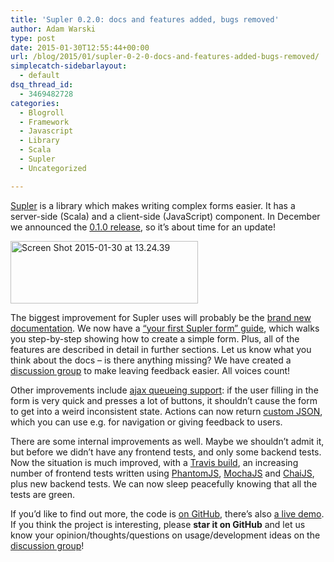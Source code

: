 ```yaml
---
title: 'Supler 0.2.0: docs and features added, bugs removed'
author: Adam Warski
type: post
date: 2015-01-30T12:55:44+00:00
url: /blog/2015/01/supler-0-2-0-docs-and-features-added-bugs-removed/
simplecatch-sidebarlayout:
  - default
dsq_thread_id:
  - 3469482728
categories:
  - Blogroll
  - Framework
  - Javascript
  - Library
  - Scala
  - Supler
  - Uncategorized

---
```

[Supler][1] is a library which makes writing complex forms easier. It has a server-side (Scala) and a client-side (JavaScript) component. In December we announced the [0.1.0 release][2], so it’s about time for an update!

<a href="http://www.warski.org/blog/2015/01/supler-0-2-0-docs-and-features-added-bugs-removed/screen-shot-2015-01-30-at-13-24-39/" rel="attachment wp-att-1520"><img loading="lazy" decoding="async" src="http://www.warski.org/blog/wp-content/uploads/2015/01/Screen-Shot-2015-01-30-at-13.24.39-300x100.png" alt="Screen Shot 2015-01-30 at 13.24.39" width="300" height="100" class="aligncenter size-medium wp-image-1520" srcset="https://www.warski.org/blog/wp-content/uploads/2015/01/Screen-Shot-2015-01-30-at-13.24.39-300x100.png 300w, https://www.warski.org/blog/wp-content/uploads/2015/01/Screen-Shot-2015-01-30-at-13.24.39-255x85.png 255w, https://www.warski.org/blog/wp-content/uploads/2015/01/Screen-Shot-2015-01-30-at-13.24.39-210x70.png 210w, https://www.warski.org/blog/wp-content/uploads/2015/01/Screen-Shot-2015-01-30-at-13.24.39.png 972w" sizes="(max-width: 300px) 100vw, 300px" /></a>

The biggest improvement for Supler uses will probably be the [brand new documentation][3]. We now have a [“your first Supler form” guide][4], which walks you step-by-step showing how to create a simple form. Plus, all of the features are described in detail in further sections. Let us know what you think about the docs &#8211; is there anything missing? We have created a [discussion group][5] to make leaving feedback easier. All voices count!

Other improvements include [ajax queueing support][6]: if the user filling in the form is very quick and presses a lot of buttons, it shouldn’t cause the form to get into a weird inconsistent state. Actions can now return [custom JSON][7], which you can use e.g. for navigation or giving feedback to users.

There are some internal improvements as well. Maybe we shouldn’t admit it, but before we didn’t have any frontend tests, and only some backend tests. Now the situation is much improved, with a [Travis build][8], an increasing number of frontend tests written using [PhantomJS][9], [MochaJS][10] and [ChaiJS][11], plus new backend tests. We can now sleep peacefully knowing that all the tests are green.

If you’d like to find out more, the code is [on GitHub][1], there’s also [a live demo][12]. If you think the project is interesting, please **star it on GitHub** and let us know your opinion/thoughts/questions on usage/development ideas on the [discussion group][5]!

 [1]: https://github.com/softwaremill/supler
 [2]: http://www.warski.org/blog/2014/12/supler-0-1-0-complex-forms-made-easier/
 [3]: http://docs.supler.io
 [4]: http://docs.supler.io/en/latest/first.html#first
 [5]: https://groups.google.com/forum/#!forum/supler
 [6]: http://docs.supler.io/en/latest/frontend/refreshes.html
 [7]: http://docs.supler.io/en/latest/backend/formdef/actions.html
 [8]: https://travis-ci.org/softwaremill/supler
 [9]: http://phantomjs.org
 [10]: http://mochajs.org
 [11]: http://chaijs.com
 [12]: http://supler.softwaremill.com/site/index.html
